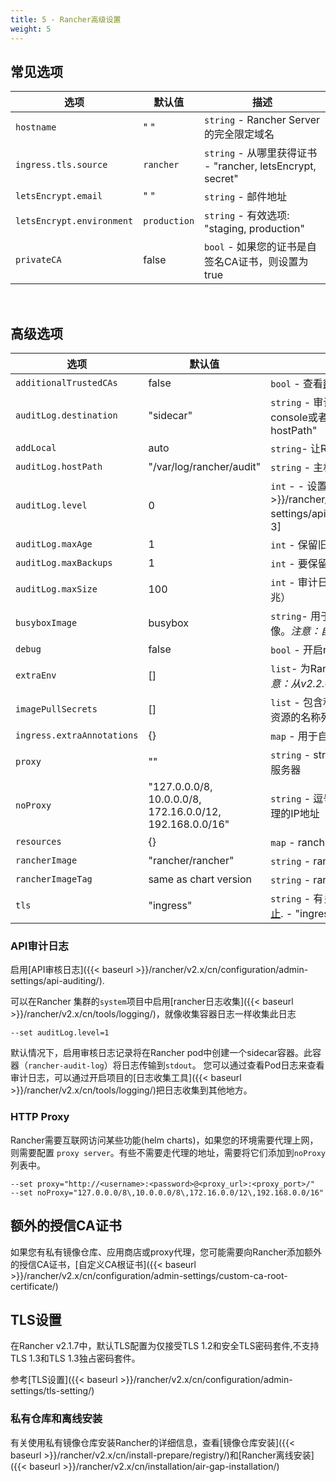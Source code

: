 ```yaml
---
title: 5 - Rancher高级设置
weight: 5
---
```


## 常见选项

| 选项 | 默认值| 描述 |
| --- | --- | --- |
| `hostname` | " " | `string` - Rancher Server的完全限定域名 |
| `ingress.tls.source` | `rancher` | `string` - 从哪里获得证书 - "rancher, letsEncrypt, secret" |
| `letsEncrypt.email` | " " | `string` - 邮件地址 |
| `letsEncrypt.environment` | `production` | `string` - 有效选项: "staging, production" |
| `privateCA` | false | `bool` - 如果您的证书是自签名CA证书，则设置为true |

<br/>

## 高级选项

| 选项 | 默认值   | 描述 |
| --- | --- | --- |
| `additionalTrustedCAs` | false | `bool` - 查看[额外的授信CA证书](#额外的授信ca证书) |
| `auditLog.destination` | "sidecar" | `string` - 审计日志传输到sidecar container console或者hostPath volume - "sidecar, hostPath" |
| `addLocal` | auto | `string`- 让Rancher检测并导入`local`集群 |
| `auditLog.hostPath` | "/var/log/rancher/audit" | `string` - 主机上的目标日志文件|
| `auditLog.level` | 0 | `int` - - 设置[API审核日志]({{< baseurl >}}/rancher/v2.x/cn/configuration/admin-settings/api-auditing/)等级. 0是关闭。 [0-3] |
| `auditLog.maxAge` | 1 | `int` - 保留旧审核日志文件的最大天数 |
| `auditLog.maxBackups` | 1 | `int` - 要保留的最大审计日志文件数 |
| `auditLog.maxSize` | 100 | `int` - 审计日志文件轮换前的最大大小（单位兆） |
| `busyboxImage` | busybox | `string`- 用于收集审计日志的busybox镜像。*注意：自v2.2.0起可用* |
| `debug` | false | `bool` - 开启rancher server debug模式 |
| `extraEnv` | [] | `list`- 为Rancher设置其他环境变量。*注意：从v2.2.0开始可用* |
| `imagePullSecrets` | [] | `list` - 包含私有镜像仓库登录凭据的Secret资源的名称列表 |
| `ingress.extraAnnotations` | {} | `map` - 用于自定义入口的附加注释 |
| `proxy` | "" | `string` - string - Rancher的HTTP[S]代理服务器|
| `noProxy` | "127.0.0.0/8,<br/>10.0.0.0/8,<br/>172.16.0.0/12,<br/>192.168.0.0/16" | `string` - 逗号分隔的主机名列表或不使用代理的IP地址 |
| `resources` | {} | `map` - rancher pod 资源请求和限制 |
| `rancherImage` | "rancher/rancher" | `string` - rancher镜像名称 |
| `rancherImageTag` | same as chart version | `string` - rancher/rancher镜像版本 |
| `tls` | "ingress" | `string` - 有关详细信息，请参阅[外部TLS终止](#外部TLS终止). - "ingress, external" |

### API审计日志

启用[API审核日志]({{< baseurl >}}/rancher/v2.x/cn/configuration/admin-settings/api-auditing/).

可以在Rancher 集群的`system`项目中启用[rancher日志收集]({{< baseurl >}}/rancher/v2.x/cn/tools/logging/)，就像收集容器日志一样收集此日志

```plain
--set auditLog.level=1
```

默认情况下，启用审核日志记录将在Rancher pod中创建一个sidecar容器。此容器（`rancher-audit-log`）将日志传输到`stdout`。 您可以通过查看Pod日志来查看审计日志，可以通过开启项目的[日志收集工具]({{< baseurl >}}/rancher/v2.x/cn/tools/logging/)把日志收集到其他地方。

### HTTP Proxy

Rancher需要互联网访问某些功能(helm charts)，如果您的环境需要代理上网，则需要配置 `proxy server`。有些不需要走代理的地址，需要将它们添加到`noProxy`列表中。

```plain
--set proxy="http://<username>:<password>@<proxy_url>:<proxy_port>/"
--set noProxy="127.0.0.0/8\,10.0.0.0/8\,172.16.0.0/12\,192.168.0.0/16"
```

## 额外的授信CA证书

如果您有私有镜像仓库、应用商店或proxy代理，您可能需要向Rancher添加额外的授信CA证书，[自定义CA根证书]({{< baseurl >}}/rancher/v2.x/cn/configuration/admin-settings/custom-ca-root-certificate/)

## TLS设置

在Rancher v2.1.7中，默认TLS配置为仅接受TLS 1.2和安全TLS密码套件,不支持TLS 1.3和TLS 1.3独占密码套件。

参考[TLS设置]({{< baseurl >}}/rancher/v2.x/cn/configuration/admin-settings/tls-setting/)

### 私有仓库和离线安装

有关使用私有镜像仓库安装Rancher的详细信息，查看[镜像仓库安装]({{< baseurl >}}/rancher/v2.x/cn/install-prepare/registry/)和[Rancher离线安装]({{< baseurl >}}/rancher/v2.x/cn/installation/air-gap-installation/)
